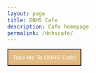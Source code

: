 ```yaml
---
layout: page
title: DNHS Cafe
description: Cafe homepage
permalink: /dnhscafe/
---
```


<a href="{{site.baseurl}}/dnhscafestore">
<button style="background-color: #e4bc84; color: white; padding: 10px"> Take Me To DNHS Cafe! </button>
</a>